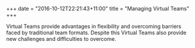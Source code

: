 +++
date = "2016-10-12T22:21:43+11:00"
title = "Managing Virtual Teams"
+++

Virtual Teams provide advantages in flexibility and overcoming barriers faced by traditional team formats. Despite this Virtual Teams also provide new challenges and difficulties to overcome.
